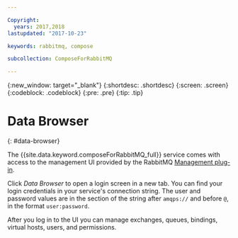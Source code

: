 ```yaml
---

Copyright:
  years: 2017,2018
lastupdated: "2017-10-23"

keywords: rabbitmq, compose

subcollection: ComposeForRabbitMQ

---
```


{:new_window: target="_blank"}
{:shortdesc: .shortdesc}
{:screen: .screen}
{:codeblock: .codeblock}
{:pre: .pre}
{:tip: .tip}

# Data Browser
{: #data-browser}

The {{site.data.keyword.composeForRabbitMQ_full}} service comes with access to the management UI provided by the RabbitMQ [Management plug-in](https://www.rabbitmq.com/management.html).

Click _Data Browser_ to open a login screen in a new tab. You can find your login credentials in your service's connection string. The user and password values are in the section of the string after `amqps://` and before `@`, in the format `user:password`.

After you log in to the UI you can manage exchanges, queues, bindings, virtual hosts, users, and permissions. 
